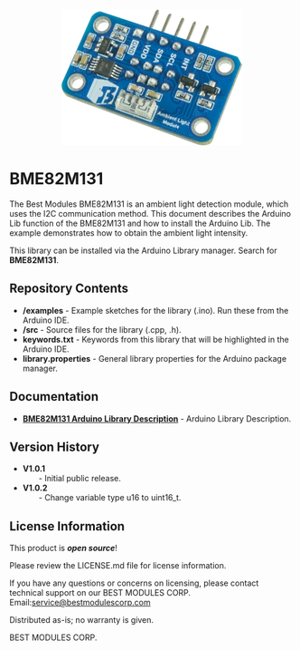 <div align=center>
<img src="https://github.com/BestModules-Libraries/img/blob/main/BME82M131_V1.0.png" width="320" height="240"> 
</div> 


BME82M131
===========================================================

The Best Modules BME82M131 is an ambient light detection module, which uses the I2C communication method. This document describes the Arduino Lib function of the BME82M131 and how to install the Arduino Lib. The example demonstrates how to obtain the ambient light intensity.

This library can be installed via the Arduino Library manager. Search for **BME82M131**. 

Repository Contents
-------------------

* **/examples** - Example sketches for the library (.ino). Run these from the Arduino IDE. 
* **/src** - Source files for the library (.cpp, .h).
* **keywords.txt** - Keywords from this library that will be highlighted in the Arduino IDE. 
* **library.properties** - General library properties for the Arduino package manager. 

Documentation 
-------------------

* **[BME82M131 Arduino Library Description]( https://www.bestmodulescorp.com/bme82m131.html#tab-product2 )** - Arduino Library Description.

Version History  
-------------------

* **V1.0.1**  
&emsp;&emsp;- Initial public release.
* **V1.0.2**  
&emsp;&emsp;- Change variable type u16 to uint16_t.  

License Information
-------------------

This product is _**open source**_! 

Please review the LICENSE.md file for license information. 

If you have any questions or concerns on licensing, please contact technical support on our BEST MODULES CORP. Email:service@bestmodulescorp.com

Distributed as-is; no warranty is given.

BEST MODULES CORP.

